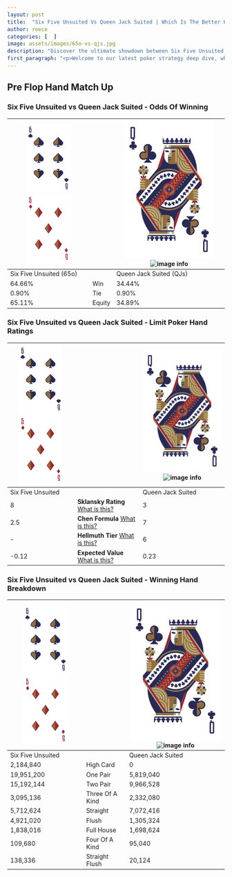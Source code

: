 ```yaml
---
layout: post
title:  "Six Five Unsuited Vs Queen Jack Suited | Which Is The Better Hand In Poker? A Complete Guide"
author: reece
categories: [  ]
image: assets/images/65o-vs-qjs.jpg
description: "Discover the ultimate showdown between Six Five Unsuited and Queen Jack Suited in poker! Uncover the odds, strategies, and scenarios where one hand triumphs over the other. Get ready to up your poker game with this thrilling analysis."
first_paragraph: "<p>Welcome to our latest poker strategy deep dive, where we're pitting two distinct hands against each other in a high-stakes showdown: Six Five Unsuited vs Queen Jack Suited.</p><p>In the dynamic world of poker, every decision counts, and knowing which hand holds the upper hand is key to your success at the table.</p><p>In this article, we'll dissect these two hands, explore the scenarios where one dominates the other, and equip you with the knowledge to make strategic choices that can tip the odds in your favor.</p><p>Get ready to unravel the intriguing dynamics of these poker hands and elevate your game to new heights.</p>"
---
```




[comment]: # (sp0)

## Pre Flop Hand Match Up

<div class="table hand-ratings" markdown="1"> 



### Six Five Unsuited vs Queen Jack Suited - Odds Of Winning


    
| ![image info](assets/images/hand1/6.png) ![image info](assets/images/hand1/5o.png) |  | ![image info](assets/images/hand2/Q.png) ![image info](assets/images/hand2/Js.png) |
| -------- | -------- | -------- |
| Six Five Unsuited (65o) |  | Queen Jack Suited (QJs) |
| 64.66% | Win | 34.44% |
| 0.90% | Tie | 0.90% |
| 65.11% | Equity | 34.89% |




[comment]: # (sp1)



### Six Five Unsuited vs Queen Jack Suited - Limit Poker Hand Ratings


    
| ![image info](assets/images/hand1/6.png) ![image info](assets/images/hand1/5o.png) |  | ![image info](assets/images/hand2/Q.png) ![image info](assets/images/hand2/Js.png) |
| -------- | -------- | -------- |
| Six Five Unsuited |  | Queen Jack Suited |
| 8 | **Sklansky Rating** [What is this?](/sklansky-rating-explained) | 3 |
| 2.5 | **Chen Formula** [What is this?](/chen-formula-explained) | 7 |
| - | **Hellmuth Tier** [What is this?](/Hellmuth-tier-explained) | 6 |
| -0.12 | **Expected Value** [What is this?](/expected-value-explained) | 0.23 |




[comment]: # (sp2)



### Six Five Unsuited vs Queen Jack Suited - Winning Hand Breakdown


    
| ![image info](assets/images/hand1/6.png) ![image info](assets/images/hand1/5o.png) |  | ![image info](assets/images/hand2/Q.png) ![image info](assets/images/hand2/Js.png) |
| -------- | -------- | -------- |
| Six Five Unsuited |  | Queen Jack Suited |
| 2,184,840 | High Card | 0 |
| 19,951,200 | One Pair | 5,819,040 |
| 15,192,144 | Two Pair | 9,966,528 |
| 3,095,136 | Three Of A Kind | 2,332,080 |
| 5,712,624 | Straight | 7,072,416 |
| 4,921,020 | Flush | 1,305,324 |
| 1,838,016 | Full House | 1,698,624 |
| 109,680 | Four Of A Kind | 95,040 |
| 138,336 | Straight Flush | 20,124 |




[comment]: # (sp3)



</div>

[comment]: # (sp4)



[comment]: # (sp5)

